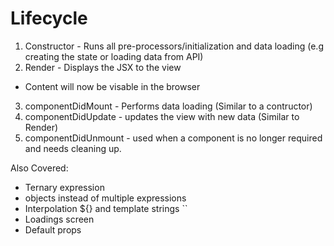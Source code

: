 # Lifecycle

1. Constructor - Runs all pre-processors/initialization and data loading (e.g creating the state or loading data from API)
2. Render - Displays the JSX to the view

- Content will now be visable in the browser

3. componentDidMount - Performs data loading (Similar to a contructor)
4. componentDidUpdate - updates the view with new data (Similar to Render)
5. componentDidUnmount - used when a component is no longer required and needs cleaning up.

Also Covered:

- Ternary expression
- objects instead of multiple expressions
- Interpolation ${} and template strings ``
- Loadings screen
- Default props
